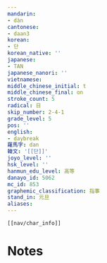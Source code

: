```yaml
---
mandarin:
- dàn
cantonese:
- daan3
korean:
- 단
korean_native: ''
japanese:
- TAN
japanese_nanori: ''
vietnamese:
middle_chinese_initial: t
middle_chinese_final: ɑn
stroke_count: 5
radical: 日
skip_number: 2-4-1
grade_level: 5
pos: ''
english:
- daybreak
羅馬字: dan
韓文: '[[단]]'
joyo_level: ''
hsk_level: ''
hanmun_edu_level: 高等
danayo_id: 5062
mc_id: 853
graphemic_classification: 指事
stand_in: 元旦
aliases:
---
```

```meta-bind-embed
[[nav/char_info]]
```

# Notes
